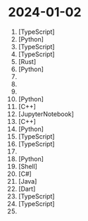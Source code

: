 # 2024-01-02

1. [](https://github.comundefined "A small web app for watching movies and shows easily") [TypeScript]
2. [](https://github.comundefined "Run Mixtral-8x7B models in Colab or consumer desktops") [Python]
3. [](https://github.comundefined "Jan is an open source alternative to ChatGPT that runs 100% offline on your computer") [TypeScript]
4. [](https://github.comundefined "Building a modern alternative to Salesforce, powered by the community.") [TypeScript]
5. [](https://github.comundefined "") [Rust]
6. [](https://github.comundefined "Learn how to design large-scale systems. Prep for the system design interview. Includes Anki flashcards.") [Python]
7. [](https://github.comundefined "Owshen rewards and airdrops") 
8. [](https://github.comundefined "🔬 Path to a free self-taught education in Bioinformatics!") 
9. [](https://github.comundefined "All the resources you need to get to Senior Engineer and beyond") 
10. [](https://github.comundefined "") [Python]
11. [](https://github.comundefined "Collection of various algorithms in mathematics, machine learning, computer science and physics implemented in C++ for educational purposes.") [C++]
12. [](https://github.comundefined "Course to get into Large Language Models (LLMs) with roadmaps and Colab notebooks.") [JupyterNotebook]
13. [](https://github.comundefined "Bitcoin Core integration/staging tree") [C++]
14. [](https://github.comundefined "openpilot is an open source driver assistance system. openpilot performs the functions of Automated Lane Centering and Adaptive Cruise Control for 250+ supported car makes and models.") [Python]
15. [](https://github.comundefined "Interactive roadmaps, guides and other educational content to help developers grow in their careers.") [TypeScript]
16. [](https://github.comundefined "🤖 🔥 Let your users chat with your product features and execute things by text - open source Shopify sidekick") [TypeScript]
17. [](https://github.comundefined "Master programming by recreating your favorite technologies from scratch.") 
18. [](https://github.comundefined "A youtube-dl fork with additional features and fixes") [Python]
19. [](https://github.comundefined "Papers from the computer science community to read and discuss.") [Shell]
20. [](https://github.comundefined "Full Modular Monolith application with Domain-Driven Design approach.") [C#]
21. [](https://github.comundefined "A game server reimplementation for a certain turn-based anime game") [Java]
22. [](https://github.comundefined "AppFlowy is an open-source alternative to Notion. You are in charge of your data and customizations. Built with Flutter and Rust.") [Dart]
23. [](https://github.comundefined "freeCodeCamp.org's open-source codebase and curriculum. Learn to code for free.") [TypeScript]
24. [](https://github.comundefined "💯 Curated coding interview preparation materials for busy software engineers") [TypeScript]
25. [](https://github.comundefined "") 
